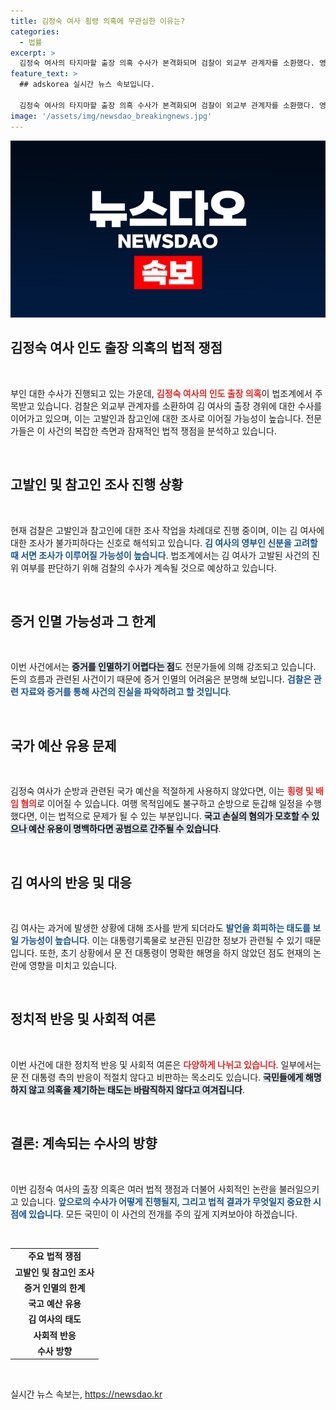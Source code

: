 ```yaml
---
title: 김정숙 여사 횡령 의혹에 무관심한 이유는?
categories:
  - 법률
excerpt: >
  김정숙 여사의 타지마할 출장 의혹 수사가 본격화되며 검찰이 외교부 관계자를 소환했다. 영부인 신분을 고려해 서면조사가 예상되지만, 국고 손실 혐의 등 복잡한 법적 쟁점이 남아 주목받고 있다.
feature_text: >
  ## adskorea 실시간 뉴스 속보입니다.

  김정숙 여사의 타지마할 출장 의혹 수사가 본격화되며 검찰이 외교부 관계자를 소환했다. 영부인 신분을 고려해 서면조사가 예상되지만, 국고 손실 혐의 등 복잡한 법적 쟁점이 남아 주목받고 있다.
image: '/assets/img/newsdao_breakingnews.jpg'
---
```


<p><img src="/assets/img/newsdao_breakingnews.jpg" alt="adskorea 속보" /></p>

<h2 data-ke-size="size26">김정숙 여사 인도 출장 의혹의 법적 쟁점</h2> 

<p data-ke-size="size16">&nbsp;</p>

<p>부인 대한 수사가 진행되고 있는 가운데, <b><span style="color: #ee2323;">김정숙 여사의 인도 출장 의혹</span></b>이 법조계에서 주목받고 있습니다. 검찰은 외교부 관계자를 소환하여 김 여사의 출장 경위에 대한 수사를 이어가고 있으며, 이는 고발인과 참고인에 대한 조사로 이어질 가능성이 높습니다. 전문가들은 이 사건의 복잡한 측면과 잠재적인 법적 쟁점을 분석하고 있습니다.</p>

<p data-ke-size="size16">&nbsp;</p>

<h2 data-ke-size="size26">고발인 및 참고인 조사 진행 상황</h2> 

<p data-ke-size="size16">&nbsp;</p>

<p>현재 검찰은 고발인과 참고인에 대한 조사 작업을 차례대로 진행 중이며, 이는 김 여사에 대한 조사가 불가피하다는 신호로 해석되고 있습니다. <b><span style="color: #1a5490;">김 여사의 영부인 신분을 고려할 때 서면 조사가 이루어질 가능성이 높습니다</span></b>. 법조계에서는 김 여사가 고발된 사건의 진위 여부를 판단하기 위해 검찰의 수사가 계속될 것으로 예상하고 있습니다.</p>

<p data-ke-size="size16">&nbsp;</p>

<h2 data-ke-size="size26">증거 인멸 가능성과 그 한계</h2> 

<p data-ke-size="size16">&nbsp;</p>

<p>이번 사건에서는 <b><span style="background-color: #21538527;">증거를 인멸하기 어렵다는 점</span></b>도 전문가들에 의해 강조되고 있습니다. 돈의 흐름과 관련된 사건이기 때문에 증거 인멸의 어려움은 분명해 보입니다. <b><span style="color: #1a5490;">검찰은 관련 자료와 증거를 통해 사건의 진실을 파악하려고 할 것입니다</span></b>.</p>

<p data-ke-size="size16">&nbsp;</p>

<h2 data-ke-size="size26">국가 예산 유용 문제</h2> 

<p data-ke-size="size16">&nbsp;</p>

<p>김정숙 여사가 순방과 관련된 국가 예산을 적절하게 사용하지 않았다면, 이는 <b><span style="color: #ee2323;">횡령 및 배임 혐의</span></b>로 이어질 수 있습니다. 여행 목적임에도 불구하고 순방으로 둔갑해 일정을 수행했다면, 이는 법적으로 문제가 될 수 있는 부분입니다. <b><span style="background-color: #21538527;">국고 손실의 혐의가 모호할 수 있으나 예산 유용이 명백하다면 공범으로 간주될 수 있습니다</span></b>.</p>

<p data-ke-size="size16">&nbsp;</p>

<h2 data-ke-size="size26">김 여사의 반응 및 대응</h2> 

<p data-ke-size="size16">&nbsp;</p>

<p>김 여사는 과거에 발생한 상황에 대해 조사를 받게 되더라도 <b><span style="color: #1a5490;">발언을 회피하는 태도를 보일 가능성이 높습니다</span></b>. 이는 대통령기록물로 보관된 민감한 정보가 관련될 수 있기 때문입니다. 또한, 초기 상황에서 문 전 대통령이 명확한 해명을 하지 않았던 점도 현재의 논란에 영향을 미치고 있습니다.</p>

<p data-ke-size="size16">&nbsp;</p>

<h2 data-ke-size="size26">정치적 반응 및 사회적 여론</h2> 

<p data-ke-size="size16">&nbsp;</p>

<p>이번 사건에 대한 정치적 반응 및 사회적 여론은 <b><span style="color: #ee2323;">다양하게 나뉘고 있습니다</span></b>. 일부에서는 문 전 대통령 측의 반응이 적절치 않다고 비판하는 목소리도 있습니다. <b><span style="background-color: #21538527;">국민들에게 해명하지 않고 의혹을 제기하는 태도는 바람직하지 않다고 여겨집니다</span></b>.</p>

<p data-ke-size="size16">&nbsp;</p>

<h2 data-ke-size="size26">결론: 계속되는 수사의 방향</h2> 

<p data-ke-size="size16">&nbsp;</p>

<p>이번 김정숙 여사의 출장 의혹은 여러 법적 쟁점과 더불어 사회적인 논란을 불러일으키고 있습니다. <b><span style="color: #1a5490;">앞으로의 수사가 어떻게 진행될지, 그리고 법적 결과가 무엇일지 중요한 시점에 있습니다</span></b>. 모든 국민이 이 사건의 전개를 주의 깊게 지켜보아야 하겠습니다.</p>

<p data-ke-size="size16">&nbsp;</p>

<table style="width: 100%; border-collapse: collapse;">
  <tr>
    <td style="text-align: center; height: 17px;"><b>주요 법적 쟁점</b></td>
  </tr>
  <tr>
    <td style="text-align: center; height: 17px;"><b>고발인 및 참고인 조사</b></td>
  </tr>
  <tr>
    <td style="text-align: center; height: 17px;"><b>증거 인멸의 한계</b></td>
  </tr>
  <tr>
    <td style="text-align: center; height: 17px;"><b>국고 예산 유용</b></td>
  </tr>
  <tr>
    <td style="text-align: center; height: 17px;"><b>김 여사의 태도</b></td>
  </tr>
  <tr>
    <td style="text-align: center; height: 17px;"><b>사회적 반응</b></td>
  </tr>
  <tr>
    <td style="text-align: center; height: 17px;"><b>수사 방향</b></td>
  </tr>
</table>

<p data-ke-size="size16">&nbsp;</p>
실시간 뉴스 속보는, <a href="https://newsdao.kr" rel="dofollow">https://newsdao.kr</a>


